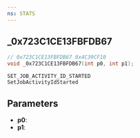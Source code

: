 ```yaml
---
ns: STATS
---
```

## _0x723C1CE13FBFDB67

```c
// 0x723C1CE13FBFDB67 0x4C39CF10
void _0x723C1CE13FBFDB67(int p0, int p1);
```

```
SET_JOB_ACTIVITY_ID_STARTED
SetJobActivityIdStarted
```

## Parameters
* **p0**: 
* **p1**: 

